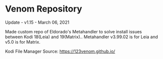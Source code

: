 # Venom Repository

Update - v1.15 - March 06, 2021

Made custom repo of Eldorado's Metahandler to solve install issues between Kodi 18(Leia) and 19(Matrix)..
Metahandler v3.99.02 is for Leia and v5.0 is for Matrix.

Kodi File Manager Source:
https://123venom.github.io/






    
